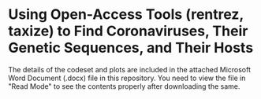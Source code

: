 # Using Open-Access Tools (rentrez, taxize) to Find Coronaviruses, Their Genetic Sequences, and Their Hosts

The details of the codeset and plots are included in the attached Microsoft Word Document (.docx) file in this repository. 
You need to view the file in "Read Mode" to see the contents properly after downloading the same.
